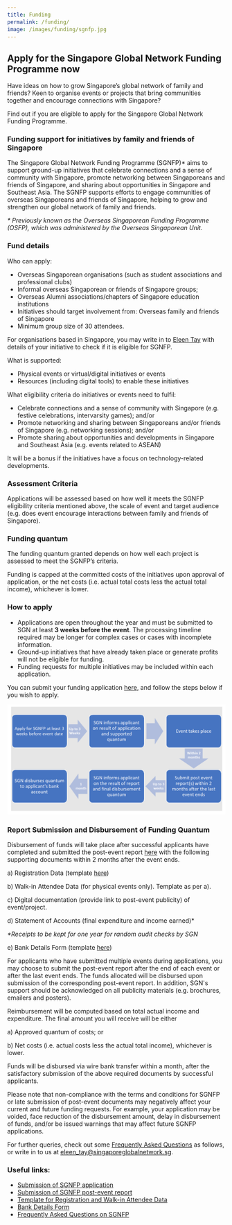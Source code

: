```yaml
---
title: Funding
permalink: /funding/
image: /images/funding/sgnfp.jpg
---
```


## Apply for the Singapore Global Network Funding Programme now

Have ideas on how to grow Singapore’s global network of family and friends? Keen to organise events or projects that bring communities together and encourage connections with Singapore? 

Find out if you are eligible to apply for the Singapore Global Network Funding Programme.

### Funding support for initiatives by family and friends of Singapore

The Singapore Global Network Funding Programme (SGNFP)* aims to support ground-up initiatives that celebrate connections and a sense of community with Singapore, promote networking between Singaporeans and friends of Singapore, and sharing about opportunities in Singapore and Southeast Asia. The SGNFP supports efforts to engage communities of overseas Singaporeans and friends of Singapore, helping to grow and strengthen our global network of family and friends.  

_* Previously known as the Overseas Singaporean Funding Programme (OSFP), which was administered by the Overseas Singaporean Unit._ 


### Fund details

Who can apply:

-	Overseas Singaporean organisations (such as student associations and professional clubs)
-	Informal overseas Singaporean or friends of Singapore groups;
-	Overseas Alumni associations/chapters of Singapore education institutions
-	Initiatives should target involvement from: Overseas family and friends of Singapore
-	Minimum group size of 30 attendees. 

For organisations based in Singapore, you may write in to [Eleen Tay](mailto:eleen_tay@singaporeglobalnetwork.sg) with details of your initiative to check if it is eligible for SGNFP.

What is supported:

-	Physical events or virtual/digital initiatives or events 
-	Resources (including digital tools) to enable these initiatives 

What eligibility criteria do initiatives or events need to fulfil: 

-	Celebrate connections and a sense of community with Singapore (e.g. festive celebrations, intervarsity games); and/or
-	Promote networking and sharing between Singaporeans and/or friends of Singapore (e.g. networking sessions); and/or
-	Promote sharing about opportunities and developments in Singapore and Southeast Asia (e.g. events related to ASEAN)   

It will be a bonus if the initiatives have a focus on technology-related developments.

    
### Assessment Criteria

Applications will be assessed based on how well it meets the SGNFP eligibility criteria mentioned above, the scale of event and target audience (e.g. does event encourage interactions between family and friends of Singapore). 
    
### Funding quantum
    
The funding quantum granted depends on how well each project is assessed to meet the SGNFP’s criteria. 

Funding is capped at the committed costs of the initiatives upon approval of application, or the net costs (i.e. actual total costs less the actual total income), whichever is lower.

### How to apply

-	Applications are open throughout the year and must be submitted to SGN at least **3 weeks before the event**. The processing timeline required may be longer for complex cases or cases with incomplete information.  
-	Ground-up initiatives that have already taken place or generate profits will not be eligible for funding. 
-	Funding requests for multiple initiatives may be included within each application.  
 
You can submit your funding application [here](https://form.gov.sg/5ecc7b04acd2650011515f0d), and follow the steps below if you wish to apply. 

![image](/images/funding/sgnfp-process.png)


### Report Submission and Disbursement of Funding Quantum

Disbursement of funds will take place after successful applicants have completed and submitted the post-event report [here](https://form.gov.sg/5ecc7be90a6127001147cf0f) with the following supporting documents within 2 months after the event ends.

a)	Registration Data (template [here](https://edbsing-my.sharepoint.com/:x:/g/personal/eleen_tay_edb_sg/EbL4Y0pZLyJNiyQ5DTYwzoUBkonOV11ktARfm6hLvWYFNg))

b)	Walk-in Attendee Data (for physical events only). Template as per a). 

c)	Digital documentation (provide link to post-event publicity) of event/project.

d)	Statement of Accounts (final expenditure and income earned)*

_*Receipts to be kept for one year for random audit checks by SGN_

e)	Bank Details Form (template [here](https://drive.google.com/file/d/1mwsCF7ZOmz5xFIqasHfSwUEcd15vsmIF/view?usp=sharing))

For applicants who have submitted multiple events during applications, you may choose to submit the post-event report after the end of each event or after the last event ends. The funds allocated will be disbursed upon submission of the corresponding post-event report. In addition, SGN's support should be acknowledged on all publicity materials (e.g. brochures, emailers and posters).

Reimbursement will be computed based on total actual income and expenditure. The final amount you will receive will be either 

a)	Approved quantum of costs; or 

b)	Net costs (i.e. actual costs less the actual total income), whichever is lower. 

Funds will be disbursed via wire bank transfer within a month, after the satisfactory submission of the above required documents by successful applicants. 

Please note that non-compliance with the terms and conditions for SGNFP or late submission of post-event documents may negatively affect your current and future funding requests. For example, your application may be voided, face reduction of the disbursement amount, delay in disbursement of funds, and/or be issued warnings that may affect future SGNFP applications.

For further queries, check out some [Frequently Asked Questions](https://edbsing-my.sharepoint.com/:b:/g/personal/eleen_tay_edb_sg/ER1PvwG7b0ZDtY0I8B3mqXEB2Mannrr1KCYFFb6-cQsR0A?e=yNqvI4) as follows, or write in to us at [eleen_tay@singaporeglobalnetwork.sg](mailto:eleen_tay@singaporeglobalnetwork.sg). 

### Useful links:

-	[Submission of SGNFP application](https://form.gov.sg/5ecc7b04acd2650011515f0d)
-	[Submission of SGNFP post-event report](https://form.gov.sg/5ecc7be90a6127001147cf0f)
-	[Template for Registration and Walk-in Attendee Data](https://edbsing-my.sharepoint.com/:x:/g/personal/eleen_tay_edb_sg/EbL4Y0pZLyJNiyQ5DTYwzoUBkonOV11ktARfm6hLvWYFNg)
-	[Bank Details Form](https://drive.google.com/file/d/1mwsCF7ZOmz5xFIqasHfSwUEcd15vsmIF/view?usp=sharing)
-	[Frequently Asked Questions on SGNFP](https://edbsing-my.sharepoint.com/:b:/g/personal/eleen_tay_edb_sg/ER1PvwG7b0ZDtY0I8B3mqXEB2Mannrr1KCYFFb6-cQsR0A?e=yNqvI4)

